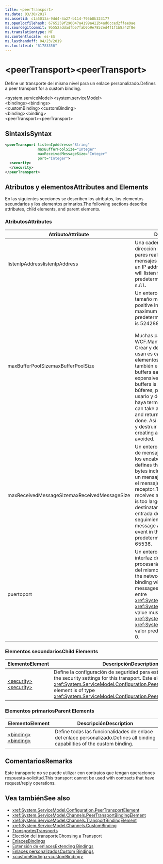 ```yaml
---
title: <peerTransport>
ms.date: 03/30/2017
ms.assetid: c1a5013a-9dd4-4a27-b114-795b8b323177
ms.openlocfilehash: 6765259f290047a4199a422b4ad0cced2ffee9ae
ms.sourcegitcommit: 9b552addadfb57fab0b9e7852ed4f1f1b8a42f8e
ms.translationtype: MT
ms.contentlocale: es-ES
ms.lasthandoff: 04/23/2019
ms.locfileid: "61783356"
---
```

# <a name="peertransport"></a><span data-ttu-id="e886b-101">\<peerTransport></span><span class="sxs-lookup"><span data-stu-id="e886b-101">\<peerTransport></span></span>
<span data-ttu-id="e886b-102">Define un transporte del mismo nivel para un enlace personalizado.</span><span class="sxs-lookup"><span data-stu-id="e886b-102">Defines a peer transport for a custom binding.</span></span>  
  
 <span data-ttu-id="e886b-103">\<system.serviceModel></span><span class="sxs-lookup"><span data-stu-id="e886b-103">\<system.serviceModel></span></span>  
<span data-ttu-id="e886b-104">\<bindings></span><span class="sxs-lookup"><span data-stu-id="e886b-104">\<bindings></span></span>  
<span data-ttu-id="e886b-105">\<customBinding></span><span class="sxs-lookup"><span data-stu-id="e886b-105">\<customBinding></span></span>  
<span data-ttu-id="e886b-106">\<binding></span><span class="sxs-lookup"><span data-stu-id="e886b-106">\<binding></span></span>  
<span data-ttu-id="e886b-107">\<peerTransport></span><span class="sxs-lookup"><span data-stu-id="e886b-107">\<peerTransport></span></span>  
  
## <a name="syntax"></a><span data-ttu-id="e886b-108">Sintaxis</span><span class="sxs-lookup"><span data-stu-id="e886b-108">Syntax</span></span>  
  
```xml  
<peerTransport listenIpAddress="String"
               maxBufferPoolSize="Integer"
               maxReceivedMessageSize="Integer"
               port="Integer">
  <security>
  </security>
</peerTransport>
```  
  
## <a name="attributes-and-elements"></a><span data-ttu-id="e886b-109">Atributos y elementos</span><span class="sxs-lookup"><span data-stu-id="e886b-109">Attributes and Elements</span></span>  
 <span data-ttu-id="e886b-110">En las siguientes secciones se describen los atributos, los elementos secundarios y los elementos primarios.</span><span class="sxs-lookup"><span data-stu-id="e886b-110">The following sections describe attributes, child elements, and parent elements.</span></span>  
  
### <a name="attributes"></a><span data-ttu-id="e886b-111">Atributos</span><span class="sxs-lookup"><span data-stu-id="e886b-111">Attributes</span></span>  
  
|<span data-ttu-id="e886b-112">Atributo</span><span class="sxs-lookup"><span data-stu-id="e886b-112">Attribute</span></span>|<span data-ttu-id="e886b-113">Descripción</span><span class="sxs-lookup"><span data-stu-id="e886b-113">Description</span></span>|  
|---------------|-----------------|  
|<span data-ttu-id="e886b-114">listenIpAddress</span><span class="sxs-lookup"><span data-stu-id="e886b-114">listenIpAddress</span></span>|<span data-ttu-id="e886b-115">Una cadena que especifica una dirección IP en la que el nodo entre pares realizará escuchas para los mensajes del TCP.</span><span class="sxs-lookup"><span data-stu-id="e886b-115">A string that specifies an IP address on which the peer node will listen for TCP messages.</span></span> <span data-ttu-id="e886b-116">De manera predeterminada, es `null`.</span><span class="sxs-lookup"><span data-stu-id="e886b-116">The default is `null`.</span></span>|  
|<span data-ttu-id="e886b-117">maxBufferPoolSize</span><span class="sxs-lookup"><span data-stu-id="e886b-117">maxBufferPoolSize</span></span>|<span data-ttu-id="e886b-118">Un entero positivo que especifica el tamaño máximo del grupo de búferes.</span><span class="sxs-lookup"><span data-stu-id="e886b-118">A positive integer that specifies the maximum size of the buffer pool.</span></span> <span data-ttu-id="e886b-119">El valor predeterminado es 524288.</span><span class="sxs-lookup"><span data-stu-id="e886b-119">The default is 524288.</span></span><br /><br /> <span data-ttu-id="e886b-120">Muchas partes de los búferes de uso WCF.</span><span class="sxs-lookup"><span data-stu-id="e886b-120">Many parts of WCF use buffers.</span></span> <span data-ttu-id="e886b-121">Crear y destruir búferes cada vez que se usan es caro, y la recolección de elementos no utilizados para los búferes también es cara.</span><span class="sxs-lookup"><span data-stu-id="e886b-121">Creating and destroying buffers each time they are used is expensive, and garbage collection for buffers is also expensive.</span></span> <span data-ttu-id="e886b-122">Con grupos de búferes, puede tomar un búfer del grupo, usarlo y devolverlo al grupo una vez haya terminado.</span><span class="sxs-lookup"><span data-stu-id="e886b-122">With buffer pools, you can take a buffer from the pool, use it, and return it to the pool once you are done.</span></span> <span data-ttu-id="e886b-123">Así se evita la sobrecarga al crear y destruir búferes.</span><span class="sxs-lookup"><span data-stu-id="e886b-123">Thus the overhead in creating and destroying buffers is avoided.</span></span>|  
|<span data-ttu-id="e886b-124">maxReceivedMessageSize</span><span class="sxs-lookup"><span data-stu-id="e886b-124">maxReceivedMessageSize</span></span>|<span data-ttu-id="e886b-125">Un entero positivo que define el tamaño de mensaje máximo en bytes incluidos los encabezados.</span><span class="sxs-lookup"><span data-stu-id="e886b-125">A positive integer that defines the maximum message size in bytes including headers.</span></span> <span data-ttu-id="e886b-126">El remitente de un mensaje recibe un error SOAP cuando el mensaje es demasiado grande para el receptor.</span><span class="sxs-lookup"><span data-stu-id="e886b-126">The sender of a message receives a SOAP fault when the message is too large for the receiver.</span></span> <span data-ttu-id="e886b-127">El destinatario quita el mensaje y crea una entrada del evento en el registro de seguimiento.</span><span class="sxs-lookup"><span data-stu-id="e886b-127">The receiver drops the message and creates an entry of the event in the trace log.</span></span> <span data-ttu-id="e886b-128">El valor predeterminado es 65536.</span><span class="sxs-lookup"><span data-stu-id="e886b-128">The default is 65536.</span></span>|  
|<span data-ttu-id="e886b-129">puerto</span><span class="sxs-lookup"><span data-stu-id="e886b-129">port</span></span>|<span data-ttu-id="e886b-130">Un entero que especifica el puerto de la interfaz de red en el que este enlace procesará los mensajes de TCP de canal del mismo nivel.</span><span class="sxs-lookup"><span data-stu-id="e886b-130">An integer that specifies the network interface port on which this binding will process peer channel TCP messages.</span></span> <span data-ttu-id="e886b-131">Dicho valor debe encontrarse entre <xref:System.Net.IPEndPoint.MinPort> y <xref:System.Net.IPEndPoint.MaxPort>.</span><span class="sxs-lookup"><span data-stu-id="e886b-131">This value must be between <xref:System.Net.IPEndPoint.MinPort> and <xref:System.Net.IPEndPoint.MaxPort>.</span></span> <span data-ttu-id="e886b-132">El valor predeterminado es 0.</span><span class="sxs-lookup"><span data-stu-id="e886b-132">The default is 0.</span></span>|  
  
### <a name="child-elements"></a><span data-ttu-id="e886b-133">Elementos secundarios</span><span class="sxs-lookup"><span data-stu-id="e886b-133">Child Elements</span></span>  
  
|<span data-ttu-id="e886b-134">Elemento</span><span class="sxs-lookup"><span data-stu-id="e886b-134">Element</span></span>|<span data-ttu-id="e886b-135">Descripción</span><span class="sxs-lookup"><span data-stu-id="e886b-135">Description</span></span>|  
|-------------|-----------------|  
|[<span data-ttu-id="e886b-136">\<security></span><span class="sxs-lookup"><span data-stu-id="e886b-136">\<security></span></span>](../../../../../docs/framework/configure-apps/file-schema/wcf/security-of-peertransport.md)|<span data-ttu-id="e886b-137">Define la configuración de seguridad para este transporte.</span><span class="sxs-lookup"><span data-stu-id="e886b-137">Defines the security settings for this transport.</span></span> <span data-ttu-id="e886b-138">Este elemento es del tipo <xref:System.ServiceModel.Configuration.PeerSecurityElement>.</span><span class="sxs-lookup"><span data-stu-id="e886b-138">This element is of type <xref:System.ServiceModel.Configuration.PeerSecurityElement>.</span></span>|  
  
### <a name="parent-elements"></a><span data-ttu-id="e886b-139">Elementos primarios</span><span class="sxs-lookup"><span data-stu-id="e886b-139">Parent Elements</span></span>  
  
|<span data-ttu-id="e886b-140">Elemento</span><span class="sxs-lookup"><span data-stu-id="e886b-140">Element</span></span>|<span data-ttu-id="e886b-141">Descripción</span><span class="sxs-lookup"><span data-stu-id="e886b-141">Description</span></span>|  
|-------------|-----------------|  
|[<span data-ttu-id="e886b-142">\<binding></span><span class="sxs-lookup"><span data-stu-id="e886b-142">\<binding></span></span>](../../../../../docs/framework/misc/binding.md)|<span data-ttu-id="e886b-143">Define todas las funcionalidades de enlace del enlace personalizado.</span><span class="sxs-lookup"><span data-stu-id="e886b-143">Defines all binding capabilities of the custom binding.</span></span>|  
  
## <a name="remarks"></a><span data-ttu-id="e886b-144">Comentarios</span><span class="sxs-lookup"><span data-stu-id="e886b-144">Remarks</span></span>  
 <span data-ttu-id="e886b-145">Este transporte no se puede utilizar con contratos que tengan operaciones respuesta-solicitud.</span><span class="sxs-lookup"><span data-stu-id="e886b-145">This transport cannot be used with contracts that have request/reply operations.</span></span>  
  
## <a name="see-also"></a><span data-ttu-id="e886b-146">Vea también</span><span class="sxs-lookup"><span data-stu-id="e886b-146">See also</span></span>

- <xref:System.ServiceModel.Configuration.PeerTransportElement>
- <xref:System.ServiceModel.Channels.PeerTransportBindingElement>
- <xref:System.ServiceModel.Channels.TransportBindingElement>
- <xref:System.ServiceModel.Channels.CustomBinding>
- [<span data-ttu-id="e886b-147">Transportes</span><span class="sxs-lookup"><span data-stu-id="e886b-147">Transports</span></span>](../../../../../docs/framework/wcf/feature-details/transports.md)
- [<span data-ttu-id="e886b-148">Elección del transporte</span><span class="sxs-lookup"><span data-stu-id="e886b-148">Choosing a Transport</span></span>](../../../../../docs/framework/wcf/feature-details/choosing-a-transport.md)
- [<span data-ttu-id="e886b-149">Enlaces</span><span class="sxs-lookup"><span data-stu-id="e886b-149">Bindings</span></span>](../../../../../docs/framework/wcf/bindings.md)
- [<span data-ttu-id="e886b-150">Extensión de enlaces</span><span class="sxs-lookup"><span data-stu-id="e886b-150">Extending Bindings</span></span>](../../../../../docs/framework/wcf/extending/extending-bindings.md)
- [<span data-ttu-id="e886b-151">Enlaces personalizados</span><span class="sxs-lookup"><span data-stu-id="e886b-151">Custom Bindings</span></span>](../../../../../docs/framework/wcf/extending/custom-bindings.md)
- [<span data-ttu-id="e886b-152">\<customBinding></span><span class="sxs-lookup"><span data-stu-id="e886b-152">\<customBinding></span></span>](../../../../../docs/framework/configure-apps/file-schema/wcf/custombinding.md)
